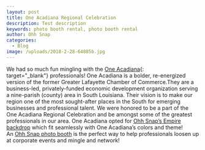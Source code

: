 ```yaml
---
layout: post
title: One Acadiana Regional Celebration
description: Test description
keywords: photo booth rental, photo booth rental
author: Ohh Snap
categories:
  - Blog
image: /uploads/2018-2-28-64885b.jpg
---
```

We had so much fun mingling with the&nbsp;[One Acadiana](https://oneacadiana.org/){: target="_blank"}&nbsp;professionals\! One Acadiana is a bolder, re-energized version of the former Greater Lafayette Chamber of Commerce.They are a business-led, privately-funded economic development organization serving a nine-parish (county) area in South Louisiana. Their vision is to make our region one of the most sought-after places in the South for emerging businesses and professional talent. We were honored to be a part of the One Acadiana Regional Celebration and be amongst some of the greatest professionals in our area. One Acadiana opted for&nbsp;[Ohh Snap’s Empire backdrop](https://ohhsnapbooth.com/photo-booth-and-photography-backdrops.html)&nbsp;which fit seamlessly with One Acadiana’s colors and theme\! An&nbsp;[Ohh Snap photo booth](https://ohhsnapbooth.com/ohh-snap-photo-booth.html)&nbsp;is the perfect way to help professionals loosen up at corporate events and mingle and network\!